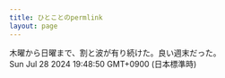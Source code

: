```yaml
---
title: ひとことのpermlink
layout: page
---
```

<div class="box" dt="1722163730268">
  木曜から日曜まで、割と波が有り続けた。良い週末だった。
  <div class="content is-small">Sun Jul 28 2024 19:48:50 GMT+0900 (日本標準時)</div>
</div>